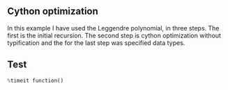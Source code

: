 ## Cython optimization
In this example I have used the Leggendre polynomial, in three steps. The first is the initial recursion. The second step is cython optimization without typification and the for the last step was specified data types.

## Test
``` python
%timeit function()
````

